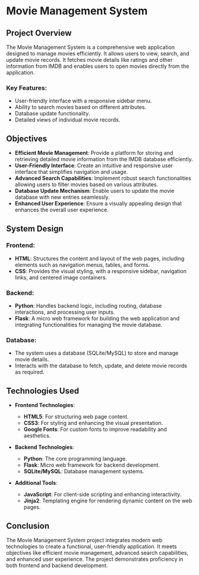 
# Movie Management System

## Project Overview
The Movie Management System is a comprehensive web application designed to manage movies efficiently. It allows users to view, search, and update movie records. It fetches movie details like ratings and other information from IMDB and enables users to open movies directly from the application.

### Key Features:
- User-friendly interface with a responsive sidebar menu.
- Ability to search movies based on different attributes.
- Database update functionality.
- Detailed views of individual movie records.

## Objectives
- **Efficient Movie Management**: Provide a platform for storing and retrieving detailed movie information from the IMDB database efficiently.
- **User-Friendly Interface**: Create an intuitive and responsive user interface that simplifies navigation and usage.
- **Advanced Search Capabilities**: Implement robust search functionalities allowing users to filter movies based on various attributes.
- **Database Update Mechanism**: Enable users to update the movie database with new entries seamlessly.
- **Enhanced User Experience**: Ensure a visually appealing design that enhances the overall user experience.

## System Design

### Frontend:
- **HTML**: Structures the content and layout of the web pages, including elements such as navigation menus, tables, and forms.
- **CSS**: Provides the visual styling, with a responsive sidebar, navigation links, and centered image containers.

### Backend:
- **Python**: Handles backend logic, including routing, database interactions, and processing user inputs.
- **Flask**: A micro web framework for building the web application and integrating functionalities for managing the movie database.

### Database:
- The system uses a database (SQLite/MySQL) to store and manage movie details.
- Interacts with the database to fetch, update, and delete movie records as required.

## Technologies Used
- **Frontend Technologies**:
    - **HTML5**: For structuring web page content.
    - **CSS3**: For styling and enhancing the visual presentation.
    - **Google Fonts**: For custom fonts to improve readability and aesthetics.
    
- **Backend Technologies**:
    - **Python**: The core programming language.
    - **Flask**: Micro web framework for backend development.
    - **SQLite/MySQL**: Database management systems.
    
- **Additional Tools**:
    - **JavaScript**: For client-side scripting and enhancing interactivity.
    - **Jinja2**: Templating engine for rendering dynamic content on the web pages.

## Conclusion
The Movie Management System project integrates modern web technologies to create a functional, user-friendly application. It meets objectives like efficient movie management, advanced search capabilities, and enhanced user experience. The project demonstrates proficiency in both frontend and backend development.
